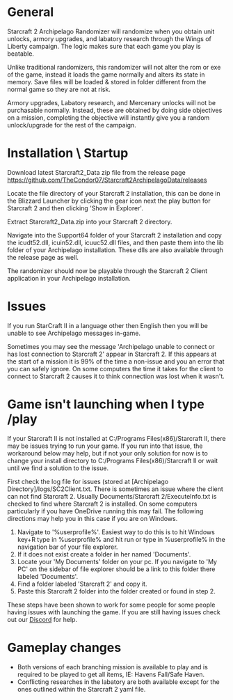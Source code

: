 # General
Starcraft 2 Archipelago Randomizer will randomize when you obtain unit unlocks, armory upgrades, and labatory research through the Wings of Liberty campaign. The logic makes sure that each game you play is beatable.

Unlike traditional randomizers, this randomizer will not alter the rom or exe of the game, instead it loads the game normally and alters its state in memory.
Save files will be loaded & stored in folder different from the normal game so they are not at risk.

Armory upgrades, Labatory research, and Mercenary unlocks will not be purchasable normally.  Instead, these are obtained by doing side objectives on a mission, completing the objective will instantly give you a random unlock/upgrade for the rest of the campaign.

# Installation \ Startup
Download latest Starcraft2_Data zip file from the release page https://github.com/TheCondor07/Starcraft2ArchipelagoData/releases

Locate the file directory of your Starcraft 2 installation, this can be done in the Blizzard Launcher by clicking the gear icon next the play button for Starcraft 2 and then clicking 'Show in Explorer'.

Extract Starcraft2_Data.zip into your Starcraft 2 directory.

Navigate into the Support64 folder of your Starcraft 2 installation and copy the icudt52.dll, icuin52.dll, icuuc52.dll files, and then paste them into the lib folder of your Archipelago installation. These dlls are also available through the release page as well.

The randomizer should now be playable through the Starcraft 2 Client application in your Archipelago installation.

# Issues
If you run StarCraft II in a language other then English then you will be unable to see Archipelago messages in-game.

Sometimes you may see the message 'Archipelago unable to connect or has lost connection to Starcraft 2' appear in Starcraft 2.  If this appears at the start of a mission it is 99% of the time a non-issue and you an error that you can safely ignore.  On some computers the time it takes for the client to connect to Starcraft 2 causes it to think connection was lost when it wasn't.

# Game isn't launching when I type /play
If your Starcraft II is not installed at C:/Programs Files(x86)/Starcraft II, there may be issues trying to run your game.  If you run into that issue, the workaround below may help, but if not your only solution for now is to change your install directory to C:/Programs Files(x86)/Starcraft II or wait until we find a solution to the issue.

First check the log file for issues (stored at [Archipelago Directory]/logs/SC2Client.txt. There is sometimes an issue 
where the client can not find Starcraft 2.  Usually Documents/Starcraft 2/ExecuteInfo.txt is checked to find where 
Starcraft 2 is installed. On some computers particularly if you have OneDrive running this may  fail.  The following 
directions may help you in this case if you are on Windows. 

1. Navigate to '%userprofile%'.  Easiest way to do this is to hit Windows key+R type in %userprofile% and hit run or 
type in %userprofile% in the navigation bar of your file explorer. 
2. If it does not exist create a folder in her named 'Documents'.
3. Locate your 'My Documents' folder on your pc.  If you navigate to 'My PC' on the sidebar of file explorer should be a
link to this folder there labeled 'Documents'.
4. Find a folder labeled 'Starcraft 2' and copy it.
5. Paste this Starcraft 2 folder into the folder created or found in step 2.

These steps have been shown to work for some people for some people having issues with launching the game.  If you are 
still having issues check out our [Discord](https://discord.com/invite/8Z65BR2) for help.

# Gameplay changes
* Both versions of each branching mission is available to play and is required to be played to get all items, IE: Havens Fall/Safe Haven.
* Conflicting researches in the labatory are both available except for the ones outlined within the Starcraft 2 yaml file.

